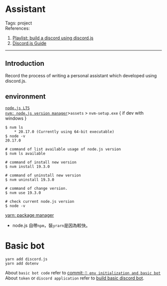 # Assistant
Tags: project  
References:  
1. [Playlist: build a discord using discord.js](https://youtube.com/playlist?list=PLSCgthA1AnidGdmSea6V6N24O8mXESrf3&si=xwGpzJ1xp7SAwlsu)
2. [Discord.js Guide](https://discordjs.guide/#before-you-begin)
---
## Introduction
Record the process of writing a personal assistant which developed using discord.js.

## environment
[`node.js LTS`](https://nodejs.org/en)  
[`nvm: node.js version manager`](https://github.com/coreybutler/nvm-windows/releases)>`assets` > `nvm-setup.exe` { if dev with windows }
```
$ nvm ls
	* 20.17.0 (Currently using 64-bit executable)
$ node -v
20.17.0

# command of list available usage of node.js version
$ nvm ls available

# command of install new version
$ nvm install 19.3.0

# command of uninstall new version
$ nvm uninstall 19.3.0

# command of change version.
$ nvm use 19.3.0

# check current node.js version
$ node -v
```
[yarn: package manager](https://classic.yarnpkg.com/lang/en/docs/install/#windows-stable)
- node.js 自帶`npm`，裝`yrarn`是因為較快。

# Basic bot
```
yarn add discord.js
yarn add dotenv
```
About `basic bot code` refer to [commit: `🎉 env initialization and basic bot`](https://github.com/kiol1812/Assistant/commit/c7bc285b455057269e9b2a6590b0172246c086ca)  
About `token` or `discord application` refer to [build basic discord bot](https://youtu.be/-oBSz4MZC6Q?si=IbbbM3TPUqgt0J-s).




